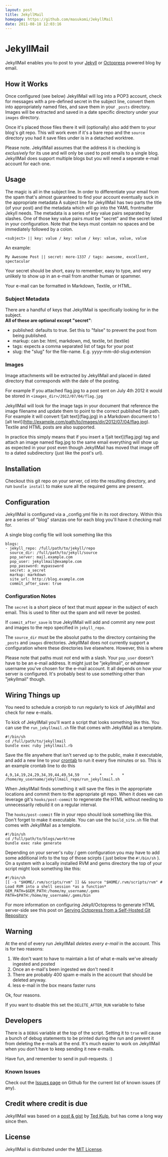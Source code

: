 ```yaml
---
layout: post
title: JekyllMail
homepage: https://github.com/masukomi/JekyllMail
date: 2011-08-18 12:03:16
---
```

# JekyllMail #

JekyllMail enables you to post to your [Jekyll](https://github.com/mojombo/jekyll) 
or [Octopress](http://octopress.org/) powered blog by email. 

## How it Works ##
Once configured (see below) JekyllMail will log into a POP3 account, check for messages with 
a pre-defined secret in the subject line, convert them into appropriately named files, and 
save them in your `_posts` directory. Images will be extracted and saved in a date specific 
directory under your `images` directory. 

Once it's placed those files there it will (optionally) also add them to your blog's git repo. 
This will work even if it's a bare repo and the `source` directory you had it save files under 
is in a detached worktree.

Please note. JekyllMail assumes that the address it is checking 
is *exclusively* for its use and will only be used to post emails 
to a single blog. JekyllMail does support multiple blogs but you 
will need a seperate e-mail account for each one.



## Usage ##
The magic is all in the subject line. In order to differentiate your email from the spam that's almost guaranteed to find your account eventually suck in the appropriate metadata A subject line for JekyllMail has two parts the title (of your post) and the metadata which will go into the YAML frontmatter Jekyll needs. The metadata is a series of key value pairs separated by slashes. One of those key value pairs *must* be "secret" and the secret listed in your configuration. Note that the keys must contain no spaces and be immediately followed by a colon. 

	<subject> || key: value / key: value / key: value, value, value
An example:

	My Awesome Post || secret: more-1337 / tags: awesome, excellent, spectacular

Your secret should be short, easy to remember, easy to type, and very unlikely to show up in an e-mail from another human or spammer. 

Your e-mail can be formatted in Markdown, Textile, or HTML.

### Subject Metadata ###
There are a handful of keys that JekyllMail is specifically looking for in the subject.  
**All of these are optional except "secret"**:

* published: defaults to true. Set this to "false" to prevent the post from being published.
* markup: can be: html, markdown, md, textile, txt (textile)
* tags: expects a comma separated list of tags for your post
* slug: the "slug" for the file-name. E.g. yyyy-mm-dd-*slug*.extension 

### Images ###
Image attachments will be extracted by JekyllMail and placed in dated directory 
that corresponds with the date of the posting.

For example If you attached flag.jpg to a post sent on July 4th 2012 it would be 
stored in `<images_dir>/2012/07/04/flag.jpg`


JekyllMail will look for the image tags in your document that reference the image 
filename and update them to point to the correct published file path. For example 
it will convert \!\[alt text\]\(flag.jpg\) in a Markdown document to 
\!\[alt text\]\(http://example.com/path/to/images/dir/2012/07/04/flag.jpg). 
Textile and HTML posts are also supported. 

In practice this simply means that if you insert a \!\[alt text\]\(flag.jpg\) 
tag and attach an image named flag.jpg to the same email everything will 
show up as expected in your post even though JekyllMail has moved that image 
off to a dated subdirectory (just like the post's url).

## Installation ##
Checkout this git repo on your server, cd into the resulting directory, and 
run `bundle install` to make sure all the required gems are present.


## Configuration ##
JekyllMail is configured via a \_config.yml file in its root directory. 
Within this are a series of "blog" stanzas one for each blog you'll have 
it checking mail for. 

A single blog config file will look something like this

	blogs: 
	- jekyll_repo: /full/path/to/jekyll/repo
	  source_dir: /full/path/to/jekyll/source
	  pop_server: mail.example.com
	  pop_user: jekyllmail@example.com
	  pop_password: mypassword
	  secret: a_secret
	  markup: markdown
	  site_url: http://blog.example.com
	  commit_after_save: true

### Configuration Notes ###
The `secret` is a short piece of text that must appear in the subject of 
each email. This is used to filter out the spam and will never be posted.

If `commit_after_save` is true JekyllMail will add and commit any new post 
and images to the repo specified in `jekyll_repo`.

The `source_dir` must be the absolut paths to the directory containing 
the `_posts` and `images` directories. JekyllMail does not 
currently support a configuration where these directories live elsewhere.
However, this is where 

Please note that paths must *not* end with a slash.
Your `pop_user` doesn't have to be an e-mail address. It might just be 
"jekyllmail", or whatever username you've chosen for the e-mail account. 
It all depends on how your server is configured. It's probably best to use
something other than "jekyllmail" though. 

## Wiring Things up ##
You need to schedule a cronjob to run regularly to kick of JekyllMail 
and check for new e-mails. 

To kick of JekyllMail you'll want a script that looks something like this.
You can use the `run_jekyllmail.sh` file that comes with JekyllMail as
a template.

	#!/bin/sh
	cd /full/path/to/jekyllmail
	bundle exec ruby jekyllmail.rb


Save the file anywhere that isn't served up to the public, make it executable, 
and add a new line to your [crontab](http://crontab.org/) to run it every five 
minutes or so. This is an example crontab line to do this

	4,9,14,19,24,29,34,39,44,49,54,59    *    *    *    * /home/my_username/jekyllmail_repo/run_jekyllmail.sh

When JekyllMail finds something it will save the files in the appropriate 
locations and commit them to the appropriate git repo. When it does 
we can leverage git's `hooks/post-commit` to regenerate the HTML 
without needing to unnecessarily rebuild it on a regular interval.

The `hooks/post-commit` file in your repo should look something like this.
Don't forget to make it executable. You can use the `build_site.sh` file 
that comes with JekyllMail as a templote.

	#!/bin/sh
	cd /full/path/to/blogs/worktree
	bundle exec rake generate

Depending on your server's ruby / gem configuration you may have to add some 
additional info to the top of those scirpts ( just below the `#!/bin/sh` ). On a system 
with a locally installed RVM and gems directory the top of your script might 
look something like this:

	#!/bin/sh
	[[ -s "$HOME/.rvm/scripts/rvm" ]] && source "$HOME/.rvm/scripts/rvm" # Load RVM into a shell session *as a function*
	GEM_PATH=$GEM_PATH:/home/my_username/.gems
	PATH=$PATH:/home/my_username/.gems/bin

For more information on configuring Jekyll/Octopress to generate HTML server-side 
see this post on [Serving Octopress from a Self-Hosted Git Repository](http://weblog.masukomi.org/2011/12/19/serving-octopress-from-a-self-hosted-git-repository/)


## Warning ##
At the end of every run JekyllMail *deletes every e-mail* in the account. 
This is for two reasons: 

1. We don't want to have to maintain a list of what e-mails we've already ingested and posted
2. Once an e-mail's been ingested we don't need it
3. There are probably 400 spam e-mails in the account that should be deleted anyway. 
4. less e-mail in the box means faster runs

Ok, four reasons.

If you want to disable this set the `DELETE_AFTER_RUN` variable to false

## Developers ##
There is a `DEBUG` variable at the top of the script. Setting it to `true`
will cause a bunch of debug statements to be printed during the run 
and prevent it from deleting the e-mails at the end. It's much easier to 
work on JekyllMail when you don't have to keep sending it new e-mails.

Have fun, and remember to send in pull-requests. :)

### Known Issues ###
Check out the [Issues page](https://github.com/masukomi/JekyllMail/issues) on 
Github for the current list of known issues (if any). 

## Credit where credit is due ##
JekyllMail was based on a [post & gist](http://tedkulp.com/2011/05/18/send-email-to-jekyll/) 
by [Ted Kulp](http://tedkulp.com/), but has come a long way since then.

## License ##
JekyllMail is distributed under the [MIT License](http://www.opensource.org/licenses/mit-license.php).



